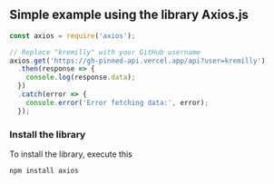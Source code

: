 ## Simple example using the library Axios.js

```javascript
const axios = require('axios');

// Replace "kremilly" with your GitHub username
axios.get('https://gh-pinned-api.vercel.app/api?user=kremilly')
  .then(response => {
    console.log(response.data);
  })
  .catch(error => {
    console.error('Error fetching data:', error);
  });
```

### Install the library

To install the library, execute this

```shell
npm install axios
```
